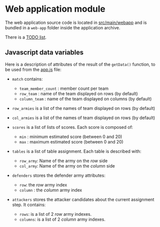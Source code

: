 # Web application module

The web application source code is located in [src/main/webapp](./src/main/webapp) and is bundled in a `web-app` folder inside the application archive.

There is a [TODO list](TODO.md).

## Javascript data variables

Here is a description of attributes of the result of the `getData()` function, to be used from the [app.js](src/main/webapp/app.js) file:

* `match` contains:

    - `team_member_count` : member count per team
    - `row_team` : name of the team displayed on rows (by default)
    - `column_team` : name of the team displayed on columns (by default)

* `row_armies` is a list of the names of  team displayed on rows (by default)
* `col_armies` is a list of the names of  team displayed on rows (by default)
* `scores` is a list of lists of scores. Each score is composed of:

    - `min` : minimum estimated score (between 0 and 20)
    - `max` : maximum estimated score (between 0 and 20)

* `tables` is a list of table assignment. Each table is described with:

    - `row_army`: Name of the army on the _row_ side
    - `col_army`: Name of the army on the _column_ side

* `defenders` stores the defender army attributes:

    - `row`: the _row_ army index
    - `column` : the _column_ army index

* `attackers` stores the attacker candidates about the current assignment step. It contains:

    - `rows`: is a list of 2 _row_ army indexes.
    - `columns`: is a list of 2 _column_ army indexes.

